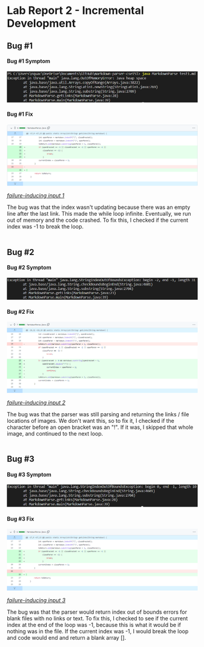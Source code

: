 <a>

# Lab Report 2 - Incremental Development

## Bug #1

#### Bug #1 Symptom

![bug 1 symptom](./assets/bug1_symptom.png) <br>

#### Bug #1 Fix

![bug 1 fix](./assets/bug1_fix.png) <br>

*[failure-inducing input 1](https://github.com/nquach1515/markdown-parser-cse15l/blob/main/test1.md)*

The bug was that the index wasn't updating because there was an empty line after 
the last link. This made the while loop infinite. Eventually, we run out of memory 
and the code crashed. To fix this, I checked if the current index was -1 to break 
the loop. 
<br>
<br>

## Bug #2

#### Bug #2 Symptom

![bug 2 symptom](./assets/bug2_symptom.png) <br>

#### Bug #2 Fix

![bug 2 fix](./assets/bug2_fix.png) <br>

*[failure-inducing input 2](https://github.com/nquach1515/markdown-parser-cse15l/blob/main/test2.md)*

The bug was that the parser was still parsing and returning the links / file locations 
of images. We don't want this, so to fix it, I checked if the character before an 
open bracket was an "!". If it was, I skipped that whole image, and continued to 
the next loop.
<br>
<br>

## Bug #3

#### Bug #3 Symptom

![bug 3 symptom](./assets/bug3_symptom.png) <br>

#### Bug #3 Fix

![bug 3 fix](./assets/bug3_fix.png) <br>

*[failure-inducing input 3](https://github.com/nquach1515/markdown-parser-cse15l/blob/main/test3.md)*

The bug was that the parser would return index out of bounds errors for blank files 
with no links or text. To fix this, I checked to see if the current index at the end 
of the loop was -1, because this is what it would be if nothing was in the file. If 
the current index was -1, I would break the loop and code would end and return a 
blank array [].